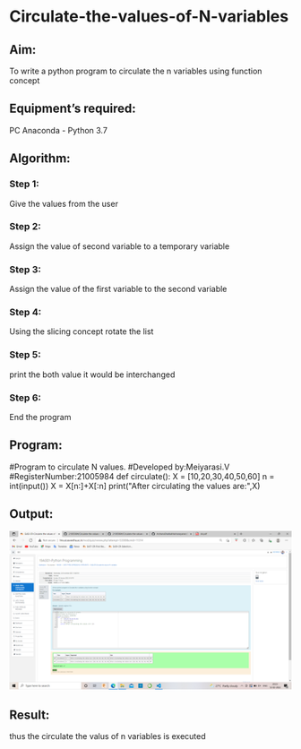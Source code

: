 # Circulate-the-values-of-N-variables
## Aim:
To write a python program to circulate the n variables using function concept
## Equipment’s required:
PC
Anaconda - Python 3.7
## Algorithm: 
### Step 1: 
Give the values from the user
### Step 2:
Assign the value of second variable to a temporary variable
### Step 3: 
Assign the value of the first variable to the second variable
### Step 4: 
Using the slicing concept rotate the list
### Step 5: 
print the both value it would be interchanged
### Step 6:
End the program 
## Program:
#Program to circulate N values.
#Developed by:Meiyarasi.V
#RegisterNumber:21005984
def circulate():
    X = [10,20,30,40,50,60]
    n = int(input())
    X = X[n:]+X[:n]
    print("After circulating the values are:",X)
## Output:
![output](.//CN.png)

## Result:
thus the circulate the valus of n variables is executed
